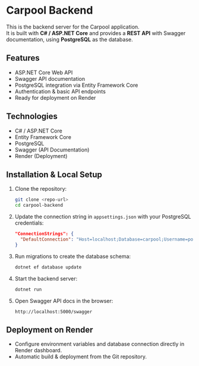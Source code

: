 # Carpool Backend

This is the backend server for the Carpool application.  
It is built with **C# / ASP.NET Core** and provides a **REST API** with Swagger documentation, using **PostgreSQL** as the database.

## Features
- ASP.NET Core Web API
- Swagger API documentation
- PostgreSQL integration via Entity Framework Core
- Authentication & basic API endpoints
- Ready for deployment on Render

## Technologies
- C# / ASP.NET Core
- Entity Framework Core
- PostgreSQL
- Swagger (API Documentation)
- Render (Deployment)

## Installation & Local Setup

1. Clone the repository:
   ```bash
   git clone <repo-url>
   cd carpool-backend
   ```

2. Update the connection string in `appsettings.json` with your PostgreSQL credentials:
   ```json
   "ConnectionStrings": {
     "DefaultConnection": "Host=localhost;Database=carpool;Username=postgres;Password=yourpassword"
   }
   ```

3. Run migrations to create the database schema:
   ```bash
   dotnet ef database update
   ```

4. Start the backend server:
   ```bash
   dotnet run
   ```

5. Open Swagger API docs in the browser:
   ```
   http://localhost:5000/swagger
   ```

## Deployment on Render
- Configure environment variables and database connection directly in Render dashboard.
- Automatic build & deployment from the Git repository.
